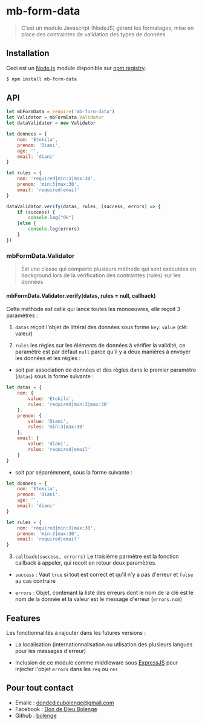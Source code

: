 # mb-form-data

> C'est un module Javascript (NodeJS) gérant les formatages, mise en place des contraintes de validation des types de données

## Installation

Ceci est un [Node.js](https://nodejs.org/en/) module disponible sur
[npm registry](https://www.npmjs.com/).

```bash
$ npm install mb-form-data
```

## API

```js
let mbFormData = require('mb-form-data')
let Validator = mbFormData.Validator
let dataValidator = new Validator

let donnees = {
	nom: 'Etokila',
	prenom: 'Diani',
	age: '',
	email: 'diani'
}

let rules = {
	nom: 'required|min:3|max:30',
	prenom: 'min:3|max:30',
	email: 'required|email'
}

dataValidator.verify(datas, rules, (success, errors) => {
	if (success) {
		console.log("Ok")
	}else {
		console.log(errors)
	}
})
```

### mbFormData.Validator

> Est une classe qui comporte plusieurs méthode qui sont exécutées en background lors de la vérification des contraintes (rules) sur les données

#### mbFormData.Validator.verify(datas, rules = null, callback)

Cette méthode est celle qui lance toutes les monoeuvres, elle reçoit 3 paramètres :
1. `datas` réçoit l'objet de littéral des données sous forme `key`: `value` (clé: valeur)

2. `rules` les règles sur les éléments de données à vérifier la validité, ce paramètre est par défaut `null` parce qu'il y a deux manières à envoyer les données et les règles : 

* soit par association de données et des règles dans le premier paramètre (`datas`) sous la forme suivante :

```js
let datas = {
	nom: {
		value: 'Etokila',
		rules: 'required|min:3|max:30'
	},
	prenom: {
		value: 'Diani',
		rules: 'min:3|max:30'
	},
	email: {
		value: 'diani',
		rules: 'required|email'
	}
}
```

* soit par séparémment, sous la forme suivante :

```js
let donnees = {
	nom: 'Etokila',
	prenom: 'Diani',
	age: '',
	email: 'diani'
}

let rules = {
	nom: 'required|min:3|max:30',
	prenom: 'min:3|max:30',
	email: 'required|email'
}
```

3. `callback(success, errorrs)` Le troisième parmètre est la fonction callback à appeler, qui recoit en retour deux paramètres.
* `success` : Vaut `true` si tout est correct et qu'il n'y a pas d'erreur et `false` au cas contraire

* `errors` : Objet, contenant la liste des erreurs dont le nom de la clé est le nom de la donnée et la valeur est le message d'erreur (`errors.nom`)

## Features

Les fonctionnalités à rajouter dans les futures versions :

* La localisation (internationnalisation ou utlisation des plusieurs langues pour les messages d'erreur)

* Inclusion de ce module comme middleware sous [ExpressJS](http://expressjs.com/) pour injecter l'objet `errors` dans les `req` ou `res`

## Pour tout contact

* Emailc : dondedieubolenge@gmail.com
* Facebook : [Don de Dieu Bolenge](http://facebook.com/dondedieu.bolenge)
* Github : [bolenge](http://github/bolenge)